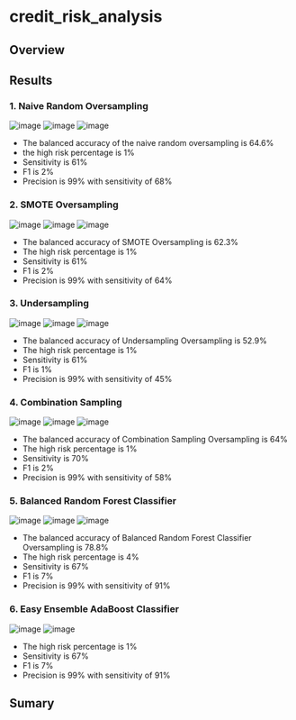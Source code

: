 # credit_risk_analysis
## Overview

## Results

### 1. Naive Random Oversampling
![image](report_naive.png)
![image](matrix_naive.png)
![image](balanced_naive.png)
- The balanced accuracy of the naive random oversampling is 64.6%
- the high risk percentage is 1%
- Sensitivity is 61%
- F1 is 2%
- Precision is 99% with sensitivity of 68%

### 2. SMOTE Oversampling
![image](smote_report.png)
![image](smote_matrix.png)
![image](smote_balanced.png)
- The balanced accuracy of SMOTE Oversampling is 62.3%
- The high risk percentage is 1%
- Sensitivity is 61%
- F1 is 2%
- Precision is 99% with sensitivity of 64%

### 3. Undersampling
![image](report_under.png)
![image](matrix_under.png)
![image](balanced_under.png)
- The balanced accuracy of Undersampling Oversampling is 52.9%
- The high risk percentage is 1%
- Sensitivity is 61%
- F1 is 1%
- Precision is 99% with sensitivity of 45%

### 4. Combination Sampling
![image](report_combo.png)
![image](matrix_combo.png)
![image](balanced_combo.png)
- The balanced accuracy of Combination Sampling Oversampling is 64%
- The high risk percentage is 1%
- Sensitivity is 70%
- F1 is 2%
- Precision is 99% with sensitivity of 58%

### 5. Balanced Random Forest Classifier
![image](report_ensemble.png)
![image](matrix_ensemble.png)
![image](balanced_ensemble.png)
- The balanced accuracy of Balanced Random Forest Classifier Oversampling is 78.8%
- The high risk percentage is 4%
- Sensitivity is 67%
- F1 is 7%
- Precision is 99% with sensitivity of 91%

### 6. Easy Ensemble AdaBoost Classifier
![image](report_easy.png)
![image](matrix_easy.png)
- The high risk percentage is 1%
- Sensitivity is 67%
- F1 is 7%
- Precision is 99% with sensitivity of 91%

## Sumary
